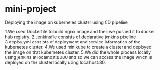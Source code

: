 # mini-project
Deploying the image on kubernetes cluster using CD pipeline

1.We used Dockerfile to build nginx image and then we pushed it to docker hub registry.
2.Jenkinsfile consists of declarative jenkins pipeline
3.deploy.yml consists of deployment and service information of the kubernetes cluster.
4.We used minikube to create  a cluster and deployed the image on that kubernetes cluster.
5.We did the whole process locally using jenkins at localhost:8080 and so we can access the image which is deployed on the cluster locally using localhost:80.
